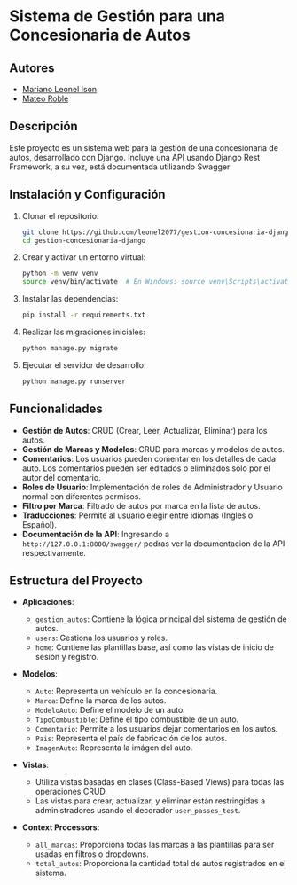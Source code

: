 # Sistema de Gestión para una Concesionaria de Autos 

## Autores
- [Mariano Leonel Ison](https://github.com/leonel2077)
- [Mateo Roble](https://github.com/MateoRoble)

## Descripción
Este proyecto es un sistema web para la gestión de una concesionaria de autos, desarrollado con Django. Incluye una API usando Django Rest Framework, a su vez,
está documentada utilizando Swagger

## Instalación y Configuración
1. Clonar el repositorio:
   ```bash
   git clone https://github.com/leonel2077/gestion-concesionaria-django.git
   cd gestion-concesionaria-django
2. Crear y activar un entorno virtual:
   ```bash
   python -m venv venv
   source venv/bin/activate  # En Windows: source venv\Scripts\activate
3. Instalar las dependencias:
   ```bash
   pip install -r requirements.txt
4. Realizar las migraciones iniciales:
   ```bash
   python manage.py migrate
5. Ejecutar el servidor de desarrollo:
   ```bash
   python manage.py runserver

## Funcionalidades

- **Gestión de Autos**: CRUD (Crear, Leer, Actualizar, Eliminar) para los autos.
- **Gestión de Marcas y Modelos**: CRUD para marcas y modelos de autos.
- **Comentarios**: Los usuarios pueden comentar en los detalles de cada auto. Los comentarios pueden ser editados o eliminados solo por el autor del comentario.
- **Roles de Usuario**: Implementación de roles de Administrador y Usuario normal con diferentes permisos.
- **Filtro por Marca**: Filtrado de autos por marca en la lista de autos.
- **Traducciones**: Permite al usuario elegir entre idiomas (Ingles o Español).
- **Documentación de la API**: Ingresando a `http://127.0.0.1:8000/swagger/` podras ver la documentacion de la API respectivamente.

## Estructura del Proyecto

- **Aplicaciones**:
  - `gestion_autos`: Contiene la lógica principal del sistema de gestión de autos.
  - `users`: Gestiona los usuarios y roles.
  - `home`: Contiene las plantillas base, así como las vistas de inicio de sesión y registro.

- **Modelos**:
  - `Auto`: Representa un vehículo en la concesionaria.
  - `Marca`: Define la marca de los autos.
  - `ModeloAuto`: Define el modelo de un auto.
  - `TipoCombustible`: Define el tipo combustible de un auto.
  - `Comentario`: Permite a los usuarios dejar comentarios en los autos.
  - `Pais`: Representa el país de fabricación de los autos.
  - `ImagenAuto`: Representa la imágen del auto.

- **Vistas**:
  - Utiliza vistas basadas en clases (Class-Based Views) para todas las operaciones CRUD.
  - Las vistas para crear, actualizar, y eliminar están restringidas a administradores usando el decorador `user_passes_test`.

- **Context Processors**:
  - `all_marcas`: Proporciona todas las marcas a las plantillas para ser usadas en filtros o dropdowns.
  - `total_autos`: Proporciona la cantidad total de autos registrados en el sistema.
